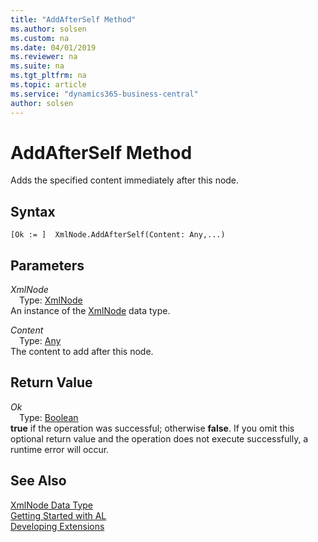 ```yaml
---
title: "AddAfterSelf Method"
ms.author: solsen
ms.custom: na
ms.date: 04/01/2019
ms.reviewer: na
ms.suite: na
ms.tgt_pltfrm: na
ms.topic: article
ms.service: "dynamics365-business-central"
author: solsen
---
```

[//]: # (START>DO_NOT_EDIT)
[//]: # (IMPORTANT:Do not edit any of the content between here and the END>DO_NOT_EDIT.)
[//]: # (Any modifications should be made in the .xml files in the ModernDev repo.)
# AddAfterSelf Method
Adds the specified content immediately after this node.


## Syntax
```
[Ok := ]  XmlNode.AddAfterSelf(Content: Any,...)
```
## Parameters
*XmlNode*  
&emsp;Type: [XmlNode](xmlnode-data-type.md)  
An instance of the [XmlNode](xmlnode-data-type.md) data type.  

*Content*  
&emsp;Type: [Any](../any/any-data-type.md)  
The content to add after this node.  


## Return Value
*Ok*  
&emsp;Type: [Boolean](../boolean/boolean-data-type.md)  
**true** if the operation was successful; otherwise **false**.  If you omit this optional return value and the operation does not execute successfully, a runtime error will occur.    


[//]: # (IMPORTANT: END>DO_NOT_EDIT)
## See Also
[XmlNode Data Type](xmlnode-data-type.md)  
[Getting Started with AL](../../devenv-get-started.md)  
[Developing Extensions](../../devenv-dev-overview.md)